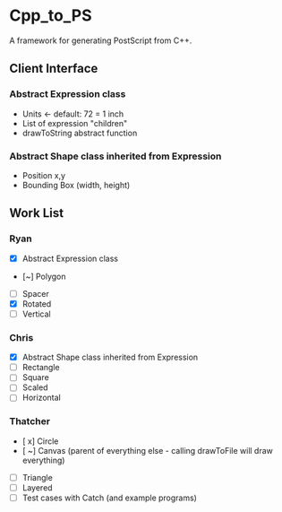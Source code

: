 # Cpp_to_PS
A framework for generating PostScript from C++.

## Client Interface

### Abstract Expression class
- Units <- default: 72 = 1 inch
- List of expression "children"
- drawToString abstract function

### Abstract Shape class inherited from Expression
- Position x,y
- Bounding Box (width, height)

## Work List
### Ryan
- [x] Abstract Expression class
- [~] Polygon
- [ ] Spacer
- [x] Rotated
- [ ] Vertical

### Chris
- [x] Abstract Shape class inherited from Expression
- [ ] Rectangle
- [ ] Square
- [ ] Scaled
- [ ] Horizontal

### Thatcher
- [ x] Circle
- [ ~] Canvas (parent of everything else - calling drawToFile will draw everything)
- [ ] Triangle
- [ ] Layered
- [ ] Test cases with Catch (and example programs)

